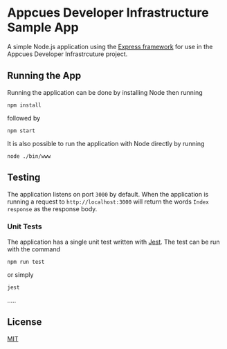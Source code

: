 # Appcues Developer Infrastructure Sample App
A simple Node.js application using the [Express framework](https://github.com/expressjs/express) for use in the Appcues Developer Infrastrcuture project.
## Running the App
Running the application can be done by installing Node then running
```
npm install
```
followed by
```
npm start
```

It is also possible to run the application with Node directly by running 

```
node ./bin/www
```
## Testing 
The application listens on port `3000` by default. When the application is running a request to `http://localhost:3000` will return the words `Index response` as the response body.
### Unit Tests
The application has a single unit test written with [Jest](https://github.com/facebook/jest).
The test can be run with the command
```
npm run test
```
or simply
```
jest
```
.....
## License
[MIT](./LICENSE)
